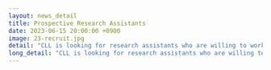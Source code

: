 ```yaml
---
layout: news_detail
title: Prospective Research Assistants
date: 2023-06-15 20:00:00 +0900
image: 23-recruit.jpg
detail: "CLL is looking for research assistants who are willing to work on multiple projects in the areas of child language development."
long_detail: "CLL is looking for research assistants who are willing to work on multiple projects in the areas of child language development."
---
```


